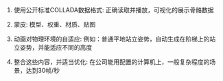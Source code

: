 1. 使用公开标准COLLADA数据格式: 正确读取并播放，可视化的展示骨骼数据<p>

2. 蒙皮: 模型、权重、材质、贴图<p>

3. 动画对物理环境的自适应: 例如：普通平地站立姿势，自动生成在阶梯上的站立姿势，并能适应不同的高度<p>

4. 整合这些内容，并适当优化: 在公司能用配置的计算机上，一般复杂程度的场景，达到30帧/秒<p>